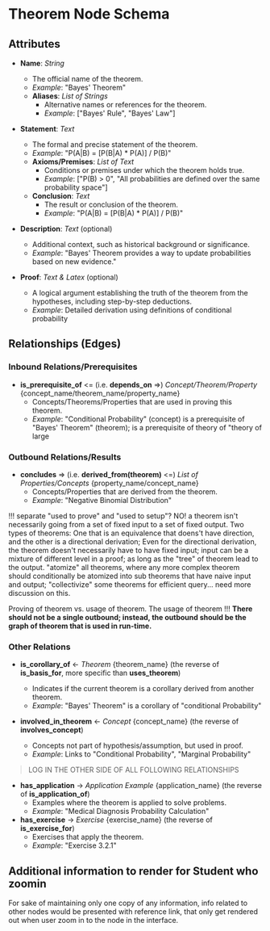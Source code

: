 # Theorem Node Schema

## Attributes

- **Name**: *String*
  - The official name of the theorem.
  - *Example*: "Bayes' Theorem"
  - **Aliases**: *List of Strings*
    - Alternative names or references for the theorem.
    - *Example*: ["Bayes' Rule", "Bayes' Law"]


- **Statement**: *Text*
  - The formal and precise statement of the theorem.
  - *Example*: "P(A|B) = [P(B|A) * P(A)] / P(B)"
  - **Axioms/Premises**: *List of Text*
    - Conditions or premises under which the theorem holds true.
    - *Example*: ["P(B) > 0", "All probabilities are defined over the same probability space"]  
  - **Conclusion**: *Text*
    - The result or conclusion of the theorem.
    - *Example*: "P(A|B) = [P(B|A) * P(A)] / P(B)"

- **Description**: *Text* (optional)
  - Additional context, such as historical background or significance.
  - *Example*: "Bayes' Theorem provides a way to update probabilities based on new evidence."

- **Proof**: *Text & Latex* (optional)
  - A logical argument establishing the truth of the theorem from the hypotheses, including step-by-step deductions.
  - *Example*: Detailed derivation using definitions of conditional probability



## Relationships (Edges)

### Inbound Relations/Prerequisites
- **is_prerequisite_of** <= (i.e. **depends_on** =>) *Concept/Theorem/Property* {concept_name/theorem_name/property_name}
  - Concepts/Theorems/Properties that are used in proving this theorem.
  - *Example*: "Conditional Probability" (concept) is a prerequisite of "Bayes' Theorem" (theorem); is a prerequisite of theory of "theory of large 

### Outbound Relations/Results
- **concludes** => (i.e. **derived_from(theorem)** <=) *List of Properties/Concepts* {property_name/concept_name}
  - Concepts/Properties that are derived from the theorem.
  - *Example*: "Negative Binomial Distribution"

<ignore>
!!! separate "used to prove" and "used to setup"? NO! a theorem isn't necessarily going from a set of fixed input to a set of fixed output.
Two types of theorems: One that is an equivalence that doens't have direction, and the other is a directional derivation;
Even for the directional derivation, the theorem doesn't necessarily have to have fixed input; input can be a mixture of different level in a proof; as long as the "tree" of theorem lead to the output.
"atomize" all theorems, where any more complex theorem should conditionally be atomized into sub theorems that have naive input and output;
"collectivize" some theorems for efficient query... need more discussion on this.

Proving of theorem vs. usage of theorem. The usage of theorem 
!!! **There should not be a single outbound; instead, the outbound should be the graph of theorem that is used in run-time.**


### Other Relations
- **is_corollary_of** ← *Theorem* {theorem_name} (the reverse of **is_basis_for**, more specific than **uses_theorem**)
  - Indicates if the current theorem is a corollary derived from another theorem.
  - *Example*: "Bayes' Theorem" is a corollary of "conditional Probability"

- **involved_in_theorem** ← *Concept* {concept_name} (the reverse of **involves_concept**)
  - Concepts not part of hypothesis/assumption, but used in proof.
  - *Example*: Links to "Conditional Probability", "Marginal Probability"




> LOG IN THE OTHER SIDE OF ALL FOLLOWING RELATIONSHIPS

- **has_application** → *Application Example* {application_name} (the reverse of **is_application_of**)
  - Examples where the theorem is applied to solve problems.
  - *Example*: "Medical Diagnosis Probability Calculation"
- **has_exercise** → *Exercise* {exercise_name} (the reverse of **is_exercise_for**)
  - Exercises that apply the theorem.
  - *Example*: "Exercise 3.2.1"

## Additional information to render for Student who zoomin
For sake of maintaining only one copy of any information, info related to other nodes would be presented with reference link, that only get rendered out when user zoom in to the node in the interface.
</ignore>
